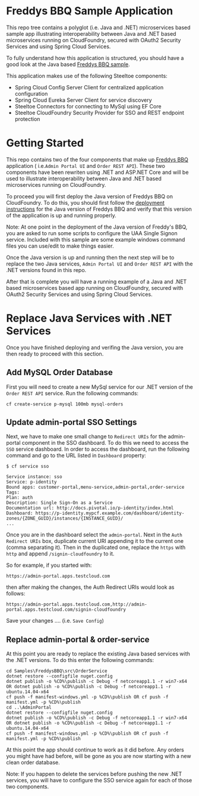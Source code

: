 # Freddys BBQ Sample Application
This repo tree contains a polyglot (i.e. Java and .NET) microservices based sample app illustrating interoperability between Java and .NET based microservices running on CloudFoundry, secured with OAuth2 Security Services and using Spring Cloud Services.

To fully understand how this application is structured, you should have a good look at the Java based [Freddys BBQ sample](https://github.com/william-tran/freddys-bbq).

This application makes use of the following Steeltoe components:
* Spring Cloud Config Server Client for centralized application configuration
* Spring Cloud Eureka Server Client for service discovery
* Steeltoe Connectors for connecting to MySql using EF Core  
* Steeltoe CloudFoundry Security Provider for SSO and REST endpoint protection

# Getting Started

This repo contains two of the four components that make up [Freddys BBQ](https://github.com/william-tran/freddys-bbq) application  ( i.e.`Admin Portal UI` and `Order REST API`). These two components have been rewriten using .NET and ASP.NET Core and will be used to illustrate interoperability between Java and .NET based microservices running on CloudFoundry.

To proceed you will first deploy the Java version of Freddys BBQ on CloudFoundry. To do this, you should first follow the [deployment instructions](https://github.com/william-tran/freddys-bbq) for the Java version of Freddys BBQ and verify that this version of the application is up and running properly.

Note: At one point in the deployment of the Java version of Freddy's BBQ, you are asked to run some scripts to configure the UAA Single Signon service.  Included with this sample are some example windows command files you can use/edit to make things easier.

Once the Java version is up and running then the next step will be to replace the two Java services, `Admin Portal UI` and `Order REST API` with the .NET versions found in this repo. 

After that is complete you will have a running example of a Java and .NET based microservices based app running on CloudFoundry, secured with OAuth2 Security Services and using Spring Cloud Services.

# Replace Java Services with .NET Services

Once you have finished deploying and verifing the Java version, you are then ready to proceed with this section.

## Add MySQL Order Database

First you will need to create a new MySql service for our .NET version of the `Order REST API` service. Run the following commands:
```
cf create-service p-mysql 100mb mysql-orders
```
## Update admin-portal SSO Settings
Next, we have to make one small change to `Redirect URIs` for the admin-portal component in the SSO dashboard. To do this we need to access the `SSO` service dashboard. In order to access the dashboard, run the following command and go to the URL listed in `Dashboard` property:

```
$ cf service sso

Service instance: sso
Service: p-identity
Bound apps: customer-portal,menu-service,admin-portal,order-service
Tags:
Plan: auth
Description: Single Sign-On as a Service
Documentation url: http://docs.pivotal.io/p-identity/index.html
Dashboard: https://p-identity.mypcf.example.com/dashboard/identity-zones/{ZONE_GUID}/instances/{INSTANCE_GUID}/
...
```

Once you are in the dashboard select the `admin-portal`.  Next in the `Auth Redirect URIs` box, duplicate current URI appending it to the current one (comma separating it). Then in the duplicated one, replace the `https` with `http` and append `/signin-cloudfoundry` to it. 

So for example, if you started with:
```
https://admin-portal.apps.testcloud.com
```
then after making the changes, the Auth Redirect URIs would look as follows:
```
https://admin-portal.apps.testcloud.com,http://admin-portal.apps.testcloud.com/signin-cloudfoundry
```
Save your changes  .... (i.e. `Save Config`)

## Replace admin-portal & order-service

At this point you are ready to replace the existing Java based services with the .NET versions. To do this enter the following commands:
```
cd Samples\FreddysBBQ\src\OrderService
dotnet restore --configfile nuget.config
dotnet publish -o %CD%\publish -c Debug -f netcoreapp1.1 -r win7-x64 OR dotnet publish -o %CD%\publish -c Debug -f netcoreapp1.1 -r ubuntu.14.04-x64
cf push -f manifest-windows.yml -p %CD%\publish OR cf push -f manifest.yml -p %CD%\publish
cd ..\AdminPortal
dotnet restore --configfile nuget.config
dotnet publish -o %CD%\publish -c Debug -f netcoreapp1.1 -r win7-x64 OR dotnet publish -o %CD%\publish -c Debug -f netcoreapp1.1 -r ubuntu.14.04-x64
cf push -f manifest-windows.yml -p %CD%\publish OR cf push -f manifest.yml -p %CD%\publish
```
At this point the app should continue to work as it did before.  Any orders you might have had before, will be gone as you are now starting with a new clean order database. 

Note: If you happen to delete the services before pushing the new .NET services, you will have to configure the SSO service again for each of those two components.


